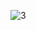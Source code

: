 ![3](https://github.com/cyber-robot1/Mastering-4-critical-SKILLS-using-CPP-17-course/assets/76911827/599b9bfc-40b8-468d-baa5-2b2061ef00b7)
